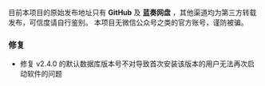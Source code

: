 目前本项目的原始发布地址只有 **GitHub** 及 **蓝奏网盘** ，其他渠道均为第三方转载发布，可信度请自行鉴别。
本项目无微信公众号之类的官方账号，谨防被骗。

### 修复

- 修复 v2.4.0 的默认数据库版本号不对导致首次安装该版本的用户无法再次启动软件的问题

